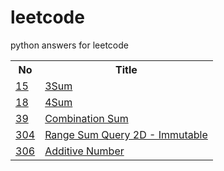 # leetcode
python answers for leetcode

<table class="table table-bordered table-striped table-condensed">
	<tr>
		<th>No</th>
		<th>Title</th>
	</tr>
	<tr>
		<td><a href="https://leetcode.com/problems/3sum/">15</a></td>
		<td><a href="https://github.com/williamwhe/leetcode/blob/master/3sum.py">3Sum</a></td>
	</tr>
	<tr>
		<td><a href="https://leetcode.com/problems/4sum/">18</a></td>
		<td><a href="https://github.com/williamwhe/leetcode/blob/master/4sum.py">4Sum</a></td>
	</tr>
	<tr>
		<td><a href="https://leetcode.com/problems/combination-sum/">39</a></td>
		<td><a href="https://github.com/williamwhe/leetcode/blob/master/Combination-Sum.py">Combination Sum</a></td>
	</tr>
	<tr>
		<td><a href="https://leetcode.com/problems/range-sum-query-2d-immutable/">304</a></td>
		<td><a href="https://github.com/williamwhe/leetcode/blob/master/2d-range-sum.py">Range Sum Query 2D - Immutable</a></td>
	</tr>
	<tr>
		<td><a href="https://leetcode.com/problems/additive-number/">306</a></td>
		<td><a href="https://github.com/williamwhe/leetcode/blob/master/AdditiveNumber.py">Additive Number</a></td>
	</tr>
</table>
